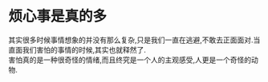 # 烦心事是真的多

其实很多时候事情想象的并没有那么复杂,只是我们一直在逃避,不敢去正面面对.当直面我们害怕的事情的时候,其实也就释然了.  
害怕真的是一种很奇怪的情绪,而且终究是一个人的主观感受,人更是一个奇怪的动物.
